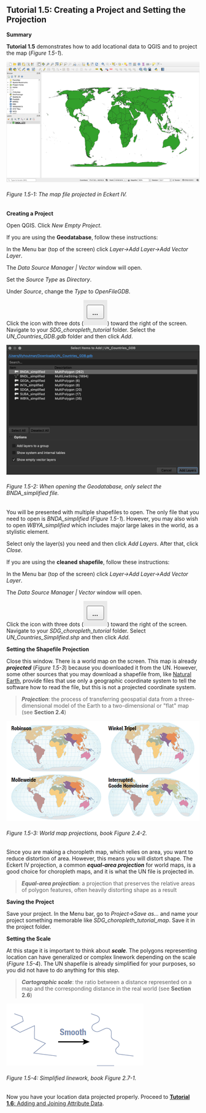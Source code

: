 ## Tutorial 1.5: Creating a Project and Setting the Projection

**Summary**

**Tutorial 1.5** demonstrates how to add locational data to QGIS and to project the map (*Figure 1.5-1*).

![](1.5_Project_and_Save_images/image_0.png)

###### Figure 1.5-1: The map file projected in Eckert IV.

**Creating a Project**

Open QGIS. Click *New Empty Project*.

If you are using the **Geodatabase**, follow these instructions:

In the Menu bar (top of the screen) click *Layer→Add Layer→Add Vector Layer*.

The *Data Source Manager | Vector* window will open. 

Set the *Source Type* as *Directory*.

Under *Source*, change the *Type* to *OpenFileGDB*.

Click the icon with three dots (![](1.5_Project_and_Save_images/image_1.png)) toward the right of the screen. Navigate to your *SDG_choropleth_tutorial* folder. Select the *UN_Countries_GDB.gdb* folder and then click *Add*.

![](1.5_Project_and_Save_images/image_6.png)

###### Figure 1.5-2: When opening the Geodatabase, only select the *BNDA_simplified* file.

You will be presented with multiple shapefiles to open. The only file that you need to open is *BNDA_simplified* (*Figure 1.5-1*). However, you may also wish to open *WBYA_simplified* which includes major large lakes in the world, as a stylistic element.

Select only the layer(s) you need and then click *Add Layers*. After that, click *Close*.

If you are using the **cleaned shapefile**, follow these instructions:

In the Menu bar (top of the screen) click *Layer→Add Layer→Add Vector Layer*.

The *Data Source Manager | Vector* window will open. 

Click the icon with three dots (![](1.5_Project_and_Save_images/image_1.png)) toward the right of the screen. Navigate to your *SDG_choropleth_tutorial* folder. Select *UN_Countries_Simplified.shp* and then click *Add*.

**Setting the Shapefile Projection**

Close this window. There is a world map on the screen. This map is already ***projected*** (*Figure 1.5-3*) because you downloaded it from the UN. However, some other sources that you may download a shapefile from, like [Natural Earth](https://www.naturalearthdata.com/), provide files that use only a geographic coordinate system to tell the software how to read the file, but this is not a projected coordinate system.

> ***Projection***: the process of transferring geospatial data from a three-dimensional model of the Earth to a two-dimensional or "flat" map (see **Section 2.4**)

![](1.5_Project_and_Save_images/image_2.png)

###### Figure 1.5-3: World map projections, book Figure 2.4-2.

Since you are making a choropleth map, which relies on area, you want to reduce distortion of area. However, this means you will distort shape. The Eckert IV projection, a common ***equal-area projection*** for world maps, is a good choice for choropleth maps, and it is what the UN file is projected in.

> ***Equal-area projection***: a projection that preserves the relative areas of polygon features, often heavily distorting shape as a result

**Saving the Project**

Save your project. In the Menu bar, go to *Project→Save as…* and name your project something memorable like *SDG_choropleth_tutorial_map*. Save it in the project folder.

**Setting the Scale**

At this stage it is important to think about ***scale***. The polygons representing location can have generalized or complex linework depending on the scale (*Figure 1.5-4*). The UN shapefile is already simplified for your purposes, so you did not have to do anything for this step.

> ***Cartographic scale***: the ratio between a distance represented on a map and the corresponding distance in the real world (see **Section 2.6**)

![](1.5_Project_and_Save_images/image_5.png)

###### Figure 1.5-4: Simplified linework, book Figure 2.7-1.

Now you have your location data projected properly. Proceed to [**Tutorial 1.6**: Adding and Joining Attribute Data](/1_Choropleth/1.6_Add_Data.md).

